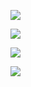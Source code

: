 <img src="https://hex.french-cat.repl.co/352F44"></img>

<img src="https://hex.french-cat.repl.co/2A2438"></img>

<img src="https://hex.french-cat.repl.co/411E8F"></img>

<img src="https://hex.french-cat.repl.co/310A5D"></img>
